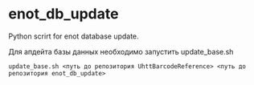 # enot_db_update
Python scrirt for enot database update.

Для апдейта базы данных необходимо запустить update_base.sh

```
update_base.sh <путь до репозитория UhttBarcodeReference> <путь до репозитория enot_db_update>
```
